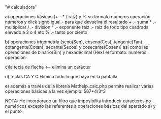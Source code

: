 ﻿"# calculadora" 

a) operaciones básicas (+ - * / raíz) y % su formato
    números operación números y click signo igual.- para que devuelva el resultado
    + .- suma
    * .- multiplicar
    / .- division
    ^ .- exponente
    raíz .- raíz de todo tipo cuadrada elevado a 3 o 4 etc
    % .- tanto por ciento

b) operaciones trigometría (seno(Sen), coseno(Cos), tangente(Tan). cotangente(Cotan), secante(Secos) y cosecante(Cosen)) así como las operaciones de binario(Bin) y hexadecimal (Hex) el formato:
    numeros operacion 

c)la tecla de flecha <-- elimina un carácter

d) teclas CA Y C
    Elimina todo lo que haya en la pantalla

e) además a través de la librería Mathelp_calc.php 
     permite realizar varias operaciones básicas a la vez ejemplo:
    567*4/3^3

NOTA:
    He incorporado un filtro que imposibilita introducir caracteres no numéricos excepto las referentes a operaciones básicas del apartado a) y el punto
